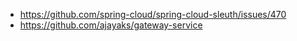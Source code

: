 
* https://github.com/spring-cloud/spring-cloud-sleuth/issues/470
* https://github.com/ajayaks/gateway-service